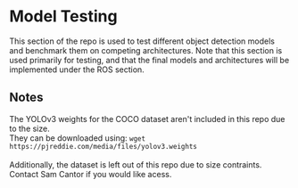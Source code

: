 # Model Testing
This section of the repo is used to test different object detection models and benchmark them on competing architectures. Note that this section is used primarily for testing, and that the final models and architectures will be implemented under the ROS section.

## Notes
The YOLOv3 weights for the COCO dataset aren't included in this repo due to the size.   
They can be downloaded using: `wget https://pjreddie.com/media/files/yolov3.weights`  
<br>
Additionally, the dataset is left out of this repo due to size contraints. Contact Sam Cantor if you would
like acess. 
